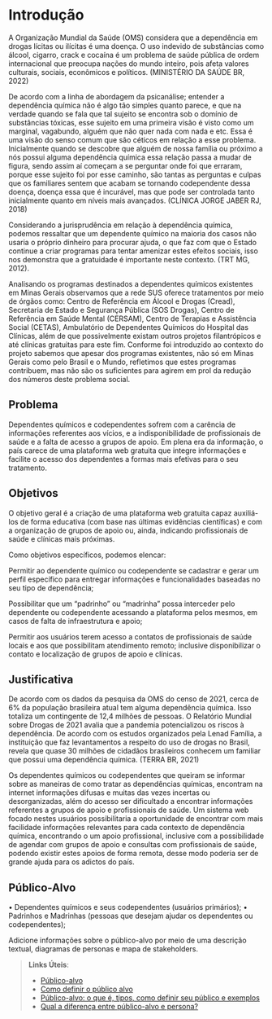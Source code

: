 # Introdução

A Organização Mundial da Saúde (OMS) considera que a dependência em drogas lícitas ou ilícitas é uma doença. O uso indevido de substâncias como álcool, cigarro, crack e cocaína é um problema de saúde pública de ordem internacional que preocupa nações do mundo inteiro, pois afeta valores culturais, sociais, econômicos e políticos. (MINISTÉRIO DA SAÚDE BR, 2022) 

De acordo com a linha de abordagem da psicanálise; entender a dependência química não é algo tão simples quanto parece, e que na verdade quando se fala que tal sujeito se encontra sob o domínio de substâncias tóxicas, esse sujeito em uma primeira visão é visto como um marginal, vagabundo, alguém que não quer nada com nada e etc. Essa é uma visão do senso comum que são céticos em relação a esse problema. Inicialmente quando se descobre que alguém de nossa família ou próximo a nós possui alguma dependência química essa relação passa a mudar de figura, sendo assim aí começam a se perguntar onde foi que erraram, porque esse sujeito foi por esse caminho, são tantas as perguntas e culpas que os familiares sentem que acabam se tornando codependente dessa doença, doença essa que é incurável, mas que pode ser controlada tanto inicialmente quanto em níveis mais avançados. (CLÍNICA JORGE JABER RJ, 2018)  

Considerando a jurisprudência em relação à dependência química, podemos ressaltar que um dependente químico na maioria dos casos não usaria o próprio dinheiro para procurar ajuda, o que faz com que o Estado continue a criar programas para tentar amenizar estes efeitos sociais, isso nos demonstra que a gratuidade é importante neste contexto. (TRT MG, 2012). 

Analisando os programas destinados a dependentes químicos existentes em Minas Gerais observamos que a rede SUS oferece tratamentos por meio de órgãos como: Centro de Referência em Álcool e Drogas (Cread), Secretaria de Estado e Segurança Pública (SOS Drogas), Centro de Referência em Saúde Mental (CERSAM), Centro de Terapias e Assistência Social (CETAS), Ambulatório de Dependentes Químicos do Hospital das Clínicas, além de que possivelmente existam outros projetos filantrópicos e até clínicas gratuitas para este fim. Conforme foi introduzido ao contexto do projeto sabemos que apesar dos programas existentes, não só em Minas Gerais como pelo Brasil e o Mundo, refletimos que estes programas contribuem, mas não são os suficientes para agirem em prol da redução dos números deste problema social. 

## Problema

Dependentes químicos e codependentes sofrem com a carência de informações referentes aos vícios, e a indisponibilidade de profissionais de saúde e a falta de acesso a grupos de apoio. Em plena era da informação, o país carece de uma plataforma web gratuita que integre informações e facilite o acesso dos dependentes a formas mais efetivas para o seu tratamento. 

## Objetivos

O objetivo geral é a criação de uma plataforma web gratuita capaz auxiliá-los de forma educativa (com base nas últimas evidências científicas) e com a organização de grupos de apoio ou, ainda, indicando profissionais de saúde e clínicas mais próximas. 

Como objetivos específicos, podemos elencar: 

Permitir ao dependente químico ou codependente se cadastrar e gerar um perfil específico para entregar informações e funcionalidades baseadas no seu tipo de dependência; 

Possibilitar que um “padrinho” ou “madrinha” possa interceder pelo dependente ou codependente acessando a plataforma pelos mesmos, em casos de falta de infraestrutura e apoio; 

Permitir aos usuários terem acesso a contatos de profissionais de saúde locais e aos que possibilitam atendimento remoto; inclusive disponibilizar o contato e localização de grupos de apoio e clínicas. 

## Justificativa

De acordo com os dados da pesquisa da OMS do censo de 2021, cerca de 6% da
população brasileira atual tem alguma dependência química. Isso totaliza um
contingente de 12,4 milhões de pessoas. O Relatório Mundial sobre Drogas de 2021
avalia que a pandemia potencializou os riscos à dependência. De acordo com os
estudos organizados pela Lenad Família, a instituição que faz levantamentos a
respeito do uso de drogas no Brasil, revela que quase 30 milhões de cidadãos
brasileiros conhecem um familiar que possui uma dependência química. (TERRA BR,
2021)

Os dependentes químicos ou codependentes que queiram se informar sobre as
maneiras de como tratar as dependências químicas, encontram na internet
informações difusas e muitas das vezes incertas ou desorganizadas, além do acesso
ser dificultado a encontrar informações referentes a grupos de apoio e profissionais
de saúde. Um sistema web focado nestes usuários possibilitaria a oportunidade de
encontrar com mais facilidade informações relevantes para cada contexto de
dependência química, encontrando o um apoio profissional, inclusive com a
possibilidade de agendar com grupos de apoio e consultas com profissionais de
saúde, podendo existir estes apoios de forma remota, desse modo poderia ser de
grande ajuda para os adictos do país.

## Público-Alvo

• Dependentes químicos e seus codependentes (usuários primários);
• Padrinhos e Madrinhas (pessoas que desejam ajudar os dependentes ou 
codependentes);

Adicione informações sobre o público-alvo por meio de uma descrição textual, diagramas de personas e mapa de stakeholders.

> **Links Úteis**:
> - [Público-alvo](https://blog.hotmart.com/pt-br/publico-alvo/)
> - [Como definir o público alvo](https://exame.com/pme/5-dicas-essenciais-para-definir-o-publico-alvo-do-seu-negocio/)
> - [Público-alvo: o que é, tipos, como definir seu público e exemplos](https://klickpages.com.br/blog/publico-alvo-o-que-e/)
> - [Qual a diferença entre público-alvo e persona?](https://rockcontent.com/blog/diferenca-publico-alvo-e-persona/)
